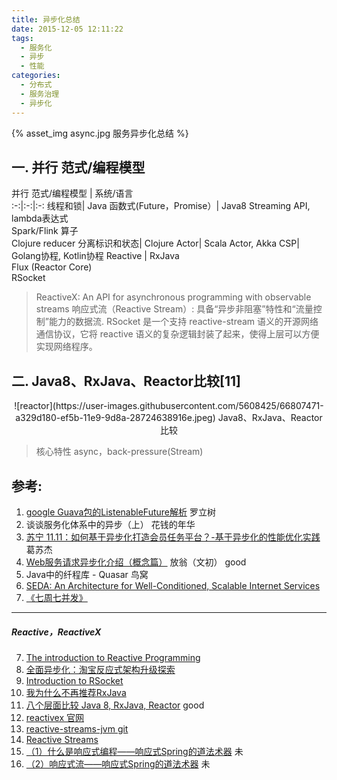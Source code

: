 ```yaml
---
title: 异步化总结
date: 2015-12-05 12:11:22
tags:
  - 服务化
  - 异步
  - 性能
categories:
  - 分布式 
  - 服务治理
  - 异步化   
---
```


<p></p>
<!-- more -->

{% asset_img  async.jpg  服务异步化总结 %}

## 一. 并行 范式/编程模型

并行 范式/编程模型  |  系统/语言  
:-:|:-:|:-:
线程和锁| Java
函数式(Future，Promise）| Java8 Streaming API, lambda表达式<br> Spark/Flink 算子<br> Clojure reducer
分离标识和状态| Clojure
Actor| Scala Actor, Akka 
CSP| Golang协程, Kotlin协程 
Reactive | RxJava<br> Flux (Reactor Core)<br> RSocket 

> ReactiveX: An API for asynchronous programming  with observable streams
> 响应式流（Reactive Stream）: 具备“异步非阻塞”特性和“流量控制”能力的数据流.
> RSocket 是一个支持 reactive-stream 语义的开源网络通信协议，它将 reactive 语义的复杂逻辑封装了起来，使得上层可以方便实现网络程序。

## 二. Java8、RxJava、Reactor比较[11]
<div style="text-align: center;">
![reactor](https://user-images.githubusercontent.com/5608425/66807471-a329d180-ef5b-11e9-9d8a-28724638916e.jpeg)
Java8、RxJava、Reactor比较  
</div>

> 核心特性 async，back-pressure(Stream)

## 参考:

1. [google Guava包的ListenableFuture解析](http://ifeve.com/google-guava-listenablefuture/) 罗立树 
2. 谈谈服务化体系中的异步（上） 花钱的年华
3. [苏宁 11.11：如何基于异步化打造会员任务平台？-基于异步化的性能优化实践](https://www.infoq.cn/article/member-task-platform-practice)  葛苏杰
4. [Web服务请求异步化介绍（概念篇）](https://blog.csdn.net/cenwenchu79/article/details/5703430) 放翁（文初）  good
5. Java中的纤程库 - Quasar 鸟窝
6. [SEDA: An Architecture for Well-Conditioned, Scalable Internet Services](https://www.researchgate.net/publication/2391753_SEDA_An_Architecture_for_Well-Conditioned_Scalable_Internet_Services)
13. [《七周七并发》]()

---
##### Reactive，ReactiveX
7. [The introduction to Reactive Programming](https://github.com/benjycui/introrx-chinese-edition?utm_source=tuicool&utm_medium=referral)
8. [全面异步化：淘宝反应式架构升级探索](https://mp.weixin.qq.com/s/Cfg-7MzabvPOLWrrlTVXzA)
9. [Introduction to RSocket](https://www.baeldung.com/rsocket)
10. [我为什么不再推荐RxJava](https://juejin.im/post/5cd04b6e51882540e53fdfa2)
11. [八个层面比较 Java 8, RxJava, Reactor](https://cloud.tencent.com/developer/article/1356284) good
12. [reactivex 官网](http://reactivex.io/)
13. [reactive-streams-jvm git](https://github.com/www6v/reactive-streams-jvm)
14. [Reactive Streams](http://www.reactive-streams.org/)
15. [（1）什么是响应式编程——响应式Spring的道法术器](https://blog.csdn.net/get_set/article/details/79455258) 未
16. [（2）响应式流——响应式Spring的道法术器](https://blog.csdn.net/get_set/article/details/79466402) 未